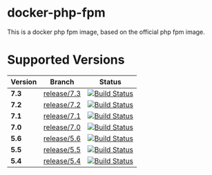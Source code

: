 # docker-php-fpm

This is a docker php fpm image, based on the official php fpm image.

# Supported Versions

| Version | Branch | Status |
| --- | --- | --- |
| **7.3** | [release/7.3]([branch_73_link]) | [![Build Status][travis_73_badge]][travis_73_link] |
| **7.2** | [release/7.2]([branch_72_link]) | [![Build Status][travis_72_badge]][travis_72_link] |
| **7.1** | [release/7.1]([branch_71_link]) | [![Build Status][travis_71_badge]][travis_71_link] |
| **7.0** | [release/7.0]([branch_70_link]) | [![Build Status][travis_70_badge]][travis_70_link] |
| **5.6** | [release/5.6]([branch_56_link]) | [![Build Status][travis_56_badge]][travis_56_link] |
| **5.5** | [release/5.5]([branch_55_link]) | [![Build Status][travis_55_badge]][travis_55_link] |
| **5.4** | [release/5.4]([branch_54_link]) | [![Build Status][travis_54_badge]][travis_54_link] |

[travis_73_badge]: https://travis-ci.org/exozet/docker-php-fpm.svg?branch=release/7.3
[travis_73_link]: https://travis-ci.org/exozet/docker-php-fpm
[branch_73_link]: https://github.com/exozet/docker-php-fpm/tree/release/7.3
[branch_73_name]: releases/7.3

[travis_72_badge]: https://travis-ci.org/exozet/docker-php-fpm.svg?branch=release/7.2
[travis_72_link]: https://travis-ci.org/exozet/docker-php-fpm
[branch_72_link]: https://github.com/exozet/docker-php-fpm/tree/release/7.2

[travis_71_badge]: https://travis-ci.org/exozet/docker-php-fpm.svg?branch=release/7.1
[travis_71_link]: https://travis-ci.org/exozet/docker-php-fpm
[branch_71_link]: https://github.com/exozet/docker-php-fpm/tree/release/7.1

[travis_70_badge]: https://travis-ci.org/exozet/docker-php-fpm.svg?branch=release/7.0
[travis_70_link]: https://travis-ci.org/exozet/docker-php-fpm
[branch_70_link]: https://github.com/exozet/docker-php-fpm/tree/release/7.0

[travis_56_badge]: https://travis-ci.org/exozet/docker-php-fpm.svg?branch=release/5.6
[travis_56_link]: https://travis-ci.org/exozet/docker-php-fpm
[branch_56_link]: https://github.com/exozet/docker-php-fpm/tree/release/5.6

[travis_55_badge]: https://travis-ci.org/exozet/docker-php-fpm.svg?branch=release/5.5
[travis_55_link]: https://travis-ci.org/exozet/docker-php-fpm
[branch_55_link]: https://github.com/exozet/docker-php-fpm/tree/release/5.5

[travis_54_badge]: https://travis-ci.org/exozet/docker-php-fpm.svg?branch=release/5.4
[travis_54_link]: https://travis-ci.org/exozet/docker-php-fpm
[branch_54_link]: https://github.com/exozet/docker-php-fpm/tree/release/5.4
